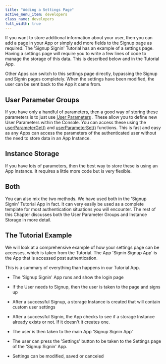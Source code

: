 ```yaml
---
title: "Adding a Settings Page"
active_menu_item: developers
class_name: developers
full_width: true
---
```



If you want to store additional information about your user, then you can add a page in your App or simply add more fields to the Signup page as required. The 'Signup Signin' Tutorial has an example of a settings page. Having a settings page will require you to write a few lines of code to manage the storage of this data. This is described below and in the Tutorial App.

Other Apps can switch to this settings page directly, bypassing the Signup and Signin pages completely. When the settings have been modified, the user can be sent back to the App it came from.

## User Parameter Groups

If you have only a handful of parameters, then a good way of storing these parameters is to just use [User Parameters](../../../the-console/console-tabs/more/account-variables/user-parameters/) . These allow you to define new User Parameters within the Console. You can access these using the [userParameterGet()](../../../../scripting-apis/client-api/app-functions/userparameterget) and [userParameterSet()](../../../../scripting-apis/client-api/app-functions/userparameterset) functions. This is fast and easy as any Apps can access the parameters of the authenticated user without the need to store data in an App Instance.

## Instance Storage

If you have lots of parameters, then the best way to store these is using an App Instance. It requires a little more code but is very flexible.

## Both

You can also mix the two methods. We have used both in the 'Signup Signin' Tutorial App in fact. It can very easily be used as a complete template for most authentication situations you will encounter. The rest of this Chapter discusses both the User Parameter Groups and Instance Storage in more detail.

## The Tutorial Example

We will look at a comprehensive example of how your settings page can be accesses, which is taken from the Tutorial. The App 'Signin Signup App' is the App that is accessed post authentication.

This is a summary of everything than happens in our Tutorial App.

 - The 'Signup Signin' App runs and show the login page

 - If the User needs to Signup, then the user is taken to the page and signs up

 - After a successful Signup, a storage Instance is created that will contain custom user settings

 - After a successful Signin, the App checks to see if a storage Instance already exists or not. If it doesn't it creates one.

 - The user is then taken to the main App 'Signup Signin App'

 - The user can press the 'Settings' button to be taken to the Settings page of the 'Signup Signin' App.

 - Settings can be modified, saved or canceled

